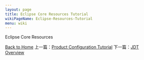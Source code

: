 ```yaml
---
layout: page
title: Eclipse Core Resources Tutorial
wikiPageName: Eclipse-Resources-Tutorial
menu: wiki
---
```


Eclipse Core Resources

[Back to Home]({{site.baseurl}}/eclipse.tutorial/wiki/index.html) 上一篇：[Product Configuration Tutorial](http://ecsoya.github.io/eclipse.tutorial/wiki/Product-Configuration-Tutorial) 下一篇：[JDT Overview](http://ecsoya.github.io/eclipse.tutorial/wiki/JDT-Overview)

